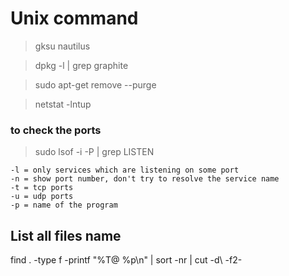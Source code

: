 # Unix command
 > gksu nautilus

 > dpkg -l | grep graphite

 > sudo apt-get remove --purge <packagename>

 > netstat -lntup

### to check the ports
 > sudo lsof -i -P | grep LISTEN


    -l = only services which are listening on some port
    -n = show port number, don't try to resolve the service name
    -t = tcp ports
    -u = udp ports
    -p = name of the program
 
## List all files name 
find . -type f -printf "%T@ %p\n" | sort -nr | cut -d\  -f2-



